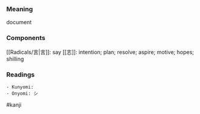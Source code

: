 ### Meaning

document

### Components

[[Radicals/言|言]]: say [[志]]: intention; plan; resolve; aspire; motive; hopes; shilling

### Readings

```
- Kunyomi: 
- Onyomi: シ
```

#kanji
